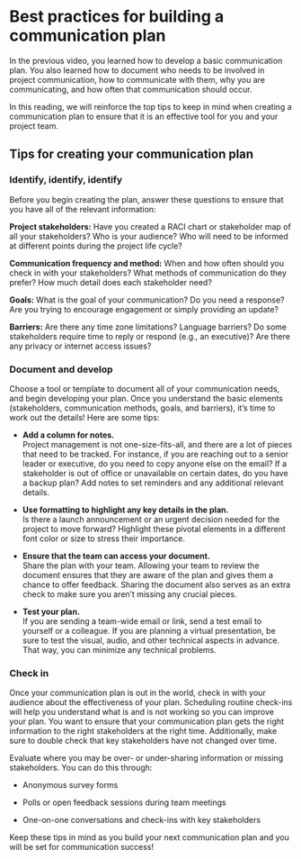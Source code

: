 # Best practices for building a communication plan
In the previous video, you learned how to develop a basic communication plan. You also learned how to document who needs to be involved in project communication, how to communicate with them, why you are communicating, and how often that communication should occur. 

In this reading, we will reinforce the top tips to keep in mind when creating a communication plan to ensure that it is an effective tool for you and your project team.

## Tips for creating your communication plan 

### Identify, identify, identify
Before you begin creating the plan, answer these questions to ensure that you have all of the relevant information:

__Project stakeholders:__ Have you created a RACI chart or stakeholder map of all your stakeholders? Who is your audience? Who will need to be informed at different points during the project life cycle? 

__Communication frequency and method:__ When and how often should you check in with your stakeholders? What methods of communication do they prefer? How much detail does each stakeholder need? 

__Goals:__ What is the goal of your communication? Do you need a response? Are you trying to encourage engagement or simply providing an update? 

__Barriers:__ Are there any time zone limitations? Language barriers? Do some stakeholders require time to reply or respond (e.g., an executive)? Are there any privacy or internet access issues? 

### Document and develop
Choose a tool or template to document all of your communication needs, and begin developing your plan. Once you understand the basic elements (stakeholders, communication methods, goals, and barriers), it’s time to work out the details! Here are some tips:

* __Add a column for notes.__   
Project management is not one-size-fits-all, and there are a lot of pieces that need to be tracked. For instance, if you are reaching out to a senior leader or executive, do you need to copy anyone else on the email? If a stakeholder is out of office or unavailable on certain dates, do you have a backup plan? Add notes to set reminders and any additional relevant details.

* __Use formatting to highlight any key details in the plan.__  
Is there a launch announcement or an urgent decision needed for the project to move forward? Highlight these pivotal elements in a different font color or size to stress their importance.

* __Ensure that the team can access your document.__  
Share the plan with your team. Allowing your team to review the document ensures that they are aware of the plan and gives them a chance to offer feedback. Sharing the document also serves as an extra check to make sure you aren’t missing any crucial pieces.

* __Test your plan.__  
If you are sending a team-wide email or link, send a test email to yourself or a colleague. If you are planning a virtual presentation, be sure to test the visual, audio, and other technical aspects in advance. That way, you can minimize any technical problems.  

### Check in
Once your communication plan is out in the world, check in with your audience about the effectiveness of your plan. Scheduling routine check-ins will help you understand what is and is not working so you can improve your plan. You want to ensure that your communication plan gets the right information to the right stakeholders at the right time. Additionally, make sure to double check that key stakeholders have not changed over time. 

Evaluate where you may be over- or under-sharing information or missing stakeholders. You can do this through:

* Anonymous survey forms 

* Polls or open feedback sessions during team meetings

* One-on-one conversations and check-ins with key stakeholders

Keep these tips in mind as you build your next communication plan and you will be set for communication success! 